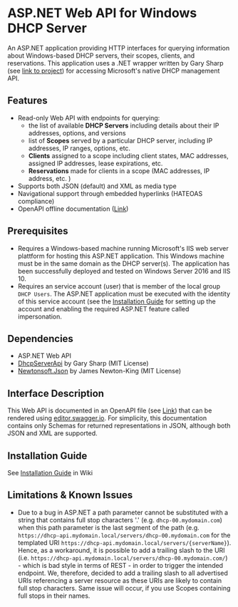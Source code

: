# ASP.NET Web API for Windows DHCP Server
An ASP.NET application providing HTTP interfaces for querying information about Windows-based DHCP servers, their scopes, clients, and reservations.
This application uses a .NET wrapper written by Gary Sharp (see [link to project](https://github.com/garysharp/DhcpServerApi)) for accessing Microsoft's native DHCP management API.

## Features
- Read-only Web API with endpoints for querying:
  - the list of available **DHCP Servers** including details about their IP addresses, options, and versions 
  - list of **Scopes** served by a particular DHCP server, including IP addresses, IP ranges, options, etc.
  - **Clients** assigned to a scope including client states, MAC addresses, assigned IP addresses, lease expirations, etc.
  - **Reservations** made for clients in a scope (MAC addresses, IP address, etc. )
- Supports both JSON (default) and XML as media type
- Navigational support through embedded hyperlinks (HATEOAS compliance)
- OpenAPI offline documentation ([Link](https://github.com/SebastianKotstein/Web-API-for-Windows-DHCP-Server/blob/master/OpenAPI.yml))

## Prerequisites
- Requires a Windows-based machine running Microsoft's IIS web server plattform for hosting this ASP.NET application. This Windows machine must be in the same domain as the DHCP server(s). The application has been successfully deployed and tested on Windows Server 2016 and IIS 10.
- Requires an service account (user) that is member of the local group `DHCP Users`. The ASP.NET application must be executed with the identity of this service account (see the [Installation Guide](https://github.com/SebastianKotstein/Web-API-for-Windows-DHCP-Server/wiki/Installation-Guide) for setting up the account and enabling the required ASP.NET feature called impersonation.

## Dependencies
- ASP.NET Web API
- [DhcpServerApi](https://github.com/garysharp/DhcpServerApi) by Gary Sharp (MIT License)
- [Newtonsoft.Json](https://www.newtonsoft.com/json) by James Newton-King (MIT License)

## Interface Description
This Web API is documented in an OpenAPI file (see [Link](https://github.com/SebastianKotstein/Web-API-for-Windows-DHCP-Server/blob/master/OpenAPI.yml)) that can be rendered using [editor.swagger.io](https://editor.swagger.io). For simplicity, this documentation contains only Schemas for returned representations in JSON, although both JSON and XML are supported.

## Installation Guide
See [Installation Guide](https://github.com/SebastianKotstein/Web-API-for-Windows-DHCP-Server/wiki/Installation-Guide) in Wiki

## Limitations & Known Issues
- Due to a bug in ASP.NET a path parameter cannot be substituted with a string that contains full stop characters '.' (e.g. `dhcp-00.mydomain.com`) when this path parameter is the last segment of the path (e.g. `https://dhcp-api.mydomain.local/servers/dhcp-00.mydomain.com` for the templated URI `https://dhcp-api.mydomain.local/servers/{serverName}`). Hence, as a workaround, it is possible to add a trailing slash to the URI (i.e. `https://dhcp-api.mydomain.local/servers/dhcp-00.mydomain.com/`) - which is bad style in terms of REST - in order to trigger the intended endpoint. We, therefore, decided to add a trailing slash to all advertised URIs referencing a server resource as these URIs are likely to contain full stop characters. Same issue will occur, if you use Scopes containing full stops in their names. 






